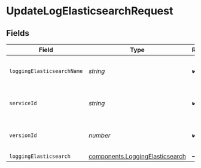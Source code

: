 # UpdateLogElasticsearchRequest


## Fields

| Field                                                                          | Type                                                                           | Required                                                                       | Description                                                                    | Example                                                                        |
| ------------------------------------------------------------------------------ | ------------------------------------------------------------------------------ | ------------------------------------------------------------------------------ | ------------------------------------------------------------------------------ | ------------------------------------------------------------------------------ |
| `loggingElasticsearchName`                                                     | *string*                                                                       | :heavy_check_mark:                                                             | The name for the real-time logging configuration.                              | test-log-endpoint                                                              |
| `serviceId`                                                                    | *string*                                                                       | :heavy_check_mark:                                                             | Alphanumeric string identifying the service.                                   | SU1Z0isxPaozGVKXdv0eY                                                          |
| `versionId`                                                                    | *number*                                                                       | :heavy_check_mark:                                                             | Integer identifying a service version.                                         | 1                                                                              |
| `loggingElasticsearch`                                                         | [components.LoggingElasticsearch](../../models/shared/loggingelasticsearch.md) | :heavy_minus_sign:                                                             | N/A                                                                            |                                                                                |